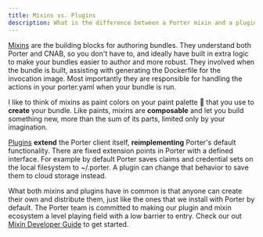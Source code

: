 ```yaml
---
title: Mixins vs. Plugins
description: What is the difference between a Porter mixin and a plugin? When would you use one instead of another?
---
```


[Mixins](/mixins/) are the building blocks for authoring bundles. They
understand both Porter and CNAB, so you don't have to, and ideally have built in
extra logic to make your bundles easier to author and more robust.  They
involved when the bundle is built, assisting with generating the Dockerfile for
the invocation image. Most importantly they are responsible for handling the
actions in your porter.yaml when your bundle is run.

I like to think of mixins as paint colors on your paint palette 🎨 that you use
to **create** your bundle. Like paints, mixins are **composable** and let you
build something new, more than the sum of its parts, limited only by your
imagination.

[Plugins](/plugins/) **extend** the Porter client itself, **reimplementing**
Porter's default functionality. There are fixed extension points in Porter with
a defined interface. For example by default Porter saves claims and credential
sets on the local filesystem to ~/.porter. A plugin can change that behavior to
save them to cloud storage instead.

What both mixins and plugins have in common is that anyone can create their own
and distribute them, just like the ones that we install with Porter by default.
The Porter team is committed to making our plugin and mixin ecosystem a level
playing field with a low barrier to entry. Check our out [Mixin Developer
Guide](/mixin-dev-guide) to get started.

